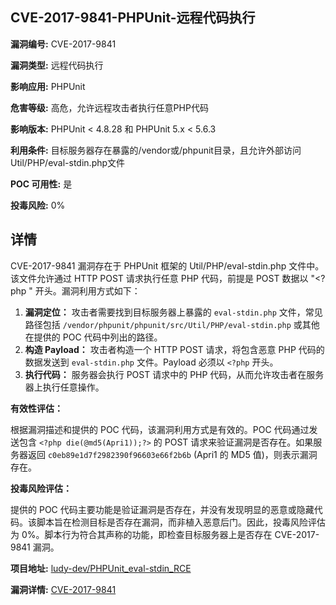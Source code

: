 ## CVE-2017-9841-PHPUnit-远程代码执行

**漏洞编号:** CVE-2017-9841

**漏洞类型:** 远程代码执行

**影响应用:** PHPUnit

**危害等级:** 高危，允许远程攻击者执行任意PHP代码

**影响版本:** PHPUnit < 4.8.28 和 PHPUnit 5.x < 5.6.3

**利用条件:** 目标服务器存在暴露的/vendor或/phpunit目录，且允许外部访问Util/PHP/eval-stdin.php文件

**POC 可用性:** 是

**投毒风险:** 0%

## 详情

CVE-2017-9841 漏洞存在于 PHPUnit 框架的 Util/PHP/eval-stdin.php 文件中。该文件允许通过 HTTP POST 请求执行任意 PHP 代码，前提是 POST 数据以 "<?php " 开头。漏洞利用方式如下：

1.  **漏洞定位：** 攻击者需要找到目标服务器上暴露的 `eval-stdin.php` 文件，常见路径包括 `/vendor/phpunit/phpunit/src/Util/PHP/eval-stdin.php` 或其他在提供的 POC 代码中列出的路径。
2.  **构造 Payload：** 攻击者构造一个 HTTP POST 请求，将包含恶意 PHP 代码的数据发送到 `eval-stdin.php` 文件。Payload 必须以 `<?php` 开头。
3.  **执行代码：** 服务器会执行 POST 请求中的 PHP 代码，从而允许攻击者在服务器上执行任意操作。 

**有效性评估：**

根据漏洞描述和提供的 POC 代码，该漏洞利用方式是有效的。POC 代码通过发送包含 `<?php die(@md5(Apri1));?>` 的 POST 请求来验证漏洞是否存在。如果服务器返回 `c0eb89e1d7f2982390f96603e66f2b6b` (Apri1 的 MD5 值)，则表示漏洞存在。

**投毒风险评估：**

提供的 POC 代码主要功能是验证漏洞是否存在，并没有发现明显的恶意或隐藏代码。该脚本旨在检测目标是否存在漏洞，而非植入恶意后门。因此，投毒风险评估为 0%。脚本行为符合其声称的功能，即检查目标服务器上是否存在 CVE-2017-9841 漏洞。

**项目地址:** [ludy-dev/PHPUnit_eval-stdin_RCE](https://github.com/ludy-dev/PHPUnit_eval-stdin_RCE)

**漏洞详情:** [CVE-2017-9841](https://nvd.nist.gov/vuln/detail/CVE-2017-9841)